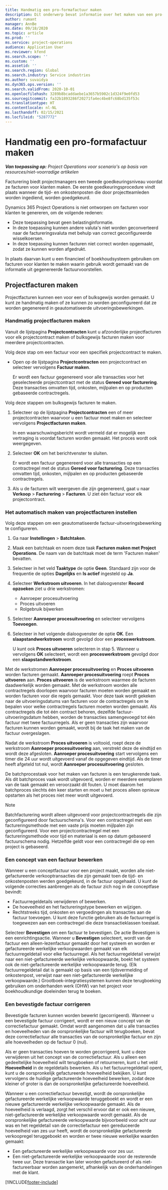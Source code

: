 ```yaml
---
title: Handmatig een pro-formafactuur maken
description: Dit onderwerp bevat informatie over het maken van een pro-formafactuur.
author: rumant
manager: AnnBe
ms.date: 09/18/2020
ms.topic: article
ms.prod: ''
ms.service: project-operations
audience: Application User
ms.reviewer: kfend
ms.search.scope: ''
ms.custom: ''
ms.assetid: ''
ms.search.region: Global
ms.search.industry: Service industries
ms.author: suvaidya
ms.dyn365.ops.version: ''
ms.search.validFrom: 2020-10-01
ms.openlocfilehash: 3289b8bcaddaebe1a3657b5902c1d324f9e0fd53
ms.sourcegitcommit: fa32b1893286f20271fa4ec4be8fc68bd135f53c
ms.translationtype: HT
ms.contentlocale: nl-NL
ms.lasthandoff: 02/15/2021
ms.locfileid: "5287772"
---
```

# <a name="create-a-manual-proforma-invoice"></a>Handmatig een pro-formafactuur maken

_**Van toepassing op:** Project Operations voor scenario's op basis van resources/niet-voorradige artikelen_

Facturering biedt projectmanagers een tweede goedkeuringsniveau voordat ze facturen voor klanten maken. De eerste goedkeuringsprocedure vindt plaats wanneer de tijd- en onkostenposten die door projectteamleden worden ingediend, worden goedgekeurd.

Dynamics 365 Project Operations is niet ontworpen om facturen voor klanten te genereren, om de volgende redenen:

- Deze toepassing bevat geen belastinginformatie.
- In deze toepassing kunnen andere valuta's niet worden geconverteerd naar de factureringsvaluta met behulp van correct geconfigureerde wisselkoersen.
- In deze toepassing kunnen facturen niet correct worden opgemaakt, zodat ze kunnen worden afgedrukt.

In plaats daarvan kunt u een financieel of boekhoudsysteem gebruiken om facturen voor klanten te maken waarin gebruik wordt gemaakt van de informatie uit gegenereerde factuurvoorstellen.

## <a name="creating-project-invoices"></a>Projectfacturen maken

Projectfacturen kunnen een voor een of bulksgewijs worden gemaakt. U kunt ze handmatig maken of ze kunnen zo worden geconfigureerd dat ze worden gegenereerd in geautomatiseerde uitvoeringsbewerkingen.

### <a name="manually-create-project-invoices"></a>Handmatig projectfacturen maken 

Vanuit de lijstpagina **Projectcontracten** kunt u afzonderlijke projectfacturen voor elk projectcontract maken of bulksgewijs facturen maken voor meerdere projectcontracten.

Volg deze stap om een factuur voor een specifiek projectcontract te maken.

- Open op de lijstpagina **Projectcontracten** een projectcontract en selecteer vervolgens **Factuur maken**.

    Er wordt een factuur gegenereerd voor alle transacties voor het geselecteerde projectcontract met de status **Gereed voor facturering**. Deze transacties omvatten tijd, onkosten, mijlpalen en op producten gebaseerde contractregels.

Volg deze stappen om bulksgewijs facturen te maken.

1. Selecteer op de lijstpagina **Projectcontracten** een of meer projectcontracten waarvoor u een factuur moet maken en selecteer vervolgens **Projectfacturen maken**.

    In een waarschuwingsbericht wordt vermeld dat er mogelijk een vertraging is voordat facturen worden gemaakt. Het proces wordt ook weergegeven.

2. Selecteer **OK** om het berichtvenster te sluiten.

    Er wordt een factuur gegenereerd voor alle transacties op een contractregel met de status **Gereed voor facturering**. Deze transacties omvatten tijd, onkosten, mijlpalen en op producten gebaseerde contractregels.

3. Als u de facturen wilt weergeven die zijn gegenereerd, gaat u naar **Verkoop** \> **Facturering** \> **Facturen**. U ziet één factuur voor elk projectcontract.

### <a name="set-up-automated-creation-of-project-invoices"></a>Het automatisch maken van projectfacturen instellen 

Volg deze stappen om een geautomatiseerde factuur-uitvoeringsbewerking te configureren.

1. Ga naar **Instellingen** \> **Batchtaken**.
2. Maak een batchtaak en noem deze taak **Facturen maken met Project Operations**. De naam van de batchtaak moet de term 'Facturen maken' bevatten.
3. Selecteer in het veld **Taaktype** de optie **Geen**. Standaard zijn voor de frequentie de opties **Dagelijks** en **Is actief** ingesteld op **Ja**.
4. Selecteer **Werkstroom uitvoeren**. In het dialoogvenster **Record opzoeken** ziet u drie werkstromen:

    - Aanroeper procesuitvoering
    - Proces uitvoeren
    - Rolgebruik bijwerken

5. Selecteer **Aanroeper procesuitvoering** en selecteer vervolgens **Toevoegen**.
6. Selecteer in het volgende dialoogvenster de optie **OK**. Een **slaapstandwerkstroom** wordt gevolgd door een **proceswerkstroom**.

    U kunt ook **Proces uitvoeren** selecteren in stap 5. Wanneer u vervolgens **OK** selecteert, wordt een **proceswerkstroom** gevolgd door een **slaapstandwerkstroom**.

Met de werkstromen **Aanroeper procesuitvoering** en **Proces uitvoeren** worden facturen gemaakt. **Aanroeper procesuitvoering** roept **Proces uitvoeren** aan. **Proces uitvoeren** is de werkstroom waarmee de facturen daadwerkelijk worden gemaakt. Met de werkstroom worden alle contractregels doorlopen waarvoor facturen moeten worden gemaakt en worden facturen voor die regels gemaakt. Voor deze taak wordt gekeken naar de uitvoeringsdatums van facturen voor de contractregels om te bepalen voor welke contractregels facturen moeten worden gemaakt. Als contractregels die tot één contract behoren, dezelfde factuur-uitvoeringsdatum hebben, worden de transacties samengevoegd tot één factuur met twee factuurregels. Als er geen transacties zijn waarvoor facturen kunnen worden gemaakt, wordt bij de taak het maken van de factuur overgeslagen.

Nadat de werkstroom **Proces uitvoeren** is voltooid, roept deze de werkstroom **Aanroeper procesuitvoering** aan, verstrekt deze de eindtijd en wordt deze afgesloten. **Aanroeper procesuitvoering** start vervolgens een timer die 24 uur wordt uitgevoerd vanaf de opgegeven eindtijd. Als de timer heeft afgeteld tot nul, wordt **Aanroeper procesuitvoering** gesloten.

De batchprocestaak voor het maken van facturen is een terugkerende taak. Als dit batchproces vaak wordt uitgevoerd, worden er meerdere exemplaren van de taak gemaakt en veroorzaakt dit fouten. U moet daarom het batchproces slechts één keer starten en moet u het proces alleen opnieuw opstarten als het proces niet meer wordt uitgevoerd.

> [!NOTE]
> Batchfacturering wordt alleen uitgevoerd voor projectcontractregels die zijn geconfigureerd door factuurschema's. Voor een contractregel met een factureringsmethode met een vaste prijs moeten mijlpalen zijn geconfigureerd. Voor een projectcontractregel met een factureringsmethode voor tijd en materiaal is een op datum gebaseerd factuurschema nodig. Hetzelfde geldt voor een contractregel die op een project is gebaseerd.      
 
### <a name="edit-a-draft-invoice"></a>Een concept van een factuur bewerken

Wanneer u een conceptfactuur voor een project maakt, worden alle niet-gefactureerde verkooptransacties die zijn gemaakt toen de tijd- en onkostenposten werden goedgekeurd, in de factuur opgehaald. U kunt de volgende correcties aanbrengen als de factuur zich nog in de conceptfase bevindt:

- Factuurregeldetails verwijderen of bewerken.
- De hoeveelheid en het factureringstype bewerken en wijzigen.
- Rechtstreeks tijd, onkosten en vergoedingen als transacties aan de factuur toevoegen. U kunt deze functie gebruiken als de factuurregel is toegewezen aan een contractregel die deze transactieklassen toestaat.

Selecteer **Bevestigen** om een factuur te bevestigen. De actie Bevestigen is een eenrichtingsactie. Wanneer u **Bevestigen** selecteert, wordt van de factuur een alleen-lezenfactuur gemaakt door het systeem en worden er gefactureerde werkelijke verkoopwaarden gemaakt van elk factuurregeldetail voor elke factuurregel. Als het factuurregeldetail verwijst naar een niet-gefactureerde werkelijke verkoopwaarde, boekt het systeem ook de niet-gefactureerde werkelijke verkoopwaarde terug. (Elk factuurregeldetail dat is gemaakt op basis van een tijdsvermelding of onkostenpost, verwijst naar een niet-gefactureerde werkelijke verkoopwaarde.) Grootboek-integratiesystemen kunnen deze terugboeking gebruiken om onderhanden werk (OHW) van het project voor boekhoudkundige doeleinden terug te boeken.

### <a name="correct-a-confirmed-invoice"></a>Een bevestigde factuur corrigeren

Bevestigde facturen kunnen worden bewerkt (gecorrigeerd). Wanneer u een bevestigde factuur corrigeert, wordt er een nieuw concept van de correctiefactuur gemaakt. Omdat wordt aangenomen dat u alle transacties en hoeveelheden van de oorspronkelijke factuur wilt terugboeken, bevat deze correctiefactuur alle transacties van de oorspronkelijke factuur en zijn alle hoeveelheden op de factuur 0 (nul).

Als er geen transacties hoeven te worden gecorrigeerd, kunt u deze verwijderen uit het concept van de correctiefactuur. Als u alleen een gedeeltelijke hoeveelheid wilt terugboeken of retourneren, kunt u het veld **Hoeveelheid** in de regeldetails bewerken. Als u het factuurregeldetail opent, kunt u de oorspronkelijk gefactureerde hoeveelheid bekijken. U kunt vervolgens de huidige gefactureerde hoeveelheid bewerken, zodat deze kleiner of groter is dan de oorspronkelijke gefactureerde hoeveelheid.

Wanneer u een correctiefactuur bevestigt, wordt de oorspronkelijke gefactureerde werkelijke verkoopwaarde teruggeboekt en wordt er een nieuwe gefactureerde werkelijke verkoopwaarde gemaakt. Als de hoeveelheid is verlaagd, zorgt het verschil ervoor dat er ook een nieuwe, niet-gefactureerde werkelijke verkoopwaarde wordt gemaakt. Als de oorspronkelijke gefactureerde verkoopwaarde bijvoorbeeld voor acht uur was en het regeldetail van de correctiefactuur een gereduceerde hoeveelheid van zes uur heeft, wordt de oorspronkelijke gefactureerde verkoopregel teruggeboekt en worden er twee nieuwe werkelijke waarden gemaakt:

- Een gefactureerde werkelijke verkoopwaarde voor zes uur.
- Een niet-gefactureerde werkelijke verkoopwaarde voor de resterende twee uur. Deze transactie kan later worden gefactureerd of als niet-factureerbaar worden aangemerkt, afhankelijk van de onderhandelingen met de klant.


[!INCLUDE[footer-include](../includes/footer-banner.md)]